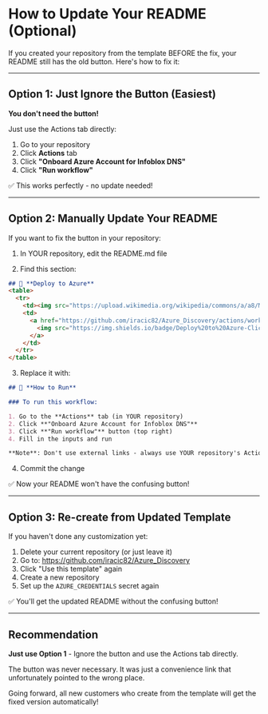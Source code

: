 # How to Update Your README (Optional)

If you created your repository from the template BEFORE the fix, your README still has the old button. Here's how to fix it:

---

## Option 1: Just Ignore the Button (Easiest)

**You don't need the button!**

Just use the Actions tab directly:
1. Go to your repository
2. Click **Actions** tab
3. Click **"Onboard Azure Account for Infoblox DNS"**
4. Click **"Run workflow"**

✅ This works perfectly - no update needed!

---

## Option 2: Manually Update Your README

If you want to fix the button in your repository:

1. In YOUR repository, edit the README.md file

2. Find this section:
```markdown
## 🚀 **Deploy to Azure**
<table>
  <tr>
    <td><img src="https://upload.wikimedia.org/wikipedia/commons/a/a8/Microsoft_Azure_Logo.svg" width="120"></td>
    <td>
      <a href="https://github.com/iracic82/Azure_Discovery/actions/workflows/azure-onboard.yml">
        <img src="https://img.shields.io/badge/Deploy%20to%20Azure-Click%20to%20Run-blue?style=for-the-badge&logo=azure">
      </a>
    </td>
  </tr>
</table>
```

3. Replace it with:
```markdown
## 🚀 **How to Run**

### To run this workflow:

1. Go to the **Actions** tab (in YOUR repository)
2. Click **"Onboard Azure Account for Infoblox DNS"**
3. Click **"Run workflow"** button (top right)
4. Fill in the inputs and run

**Note**: Don't use external links - always use YOUR repository's Actions tab!
```

4. Commit the change

✅ Now your README won't have the confusing button!

---

## Option 3: Re-create from Updated Template

If you haven't done any customization yet:

1. Delete your current repository (or just leave it)
2. Go to: https://github.com/iracic82/Azure_Discovery
3. Click "Use this template" again
4. Create a new repository
5. Set up the `AZURE_CREDENTIALS` secret again

✅ You'll get the updated README without the confusing button!

---

## Recommendation

**Just use Option 1** - Ignore the button and use the Actions tab directly.

The button was never necessary. It was just a convenience link that unfortunately pointed to the wrong place.

Going forward, all new customers who create from the template will get the fixed version automatically!
